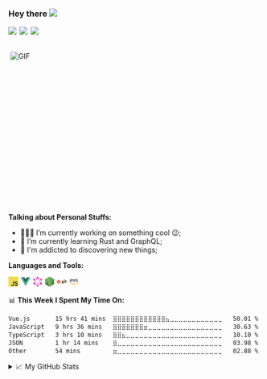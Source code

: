 ### Hey there <img src="https://media.giphy.com/media/hvRJCLFzcasrR4ia7z/giphy.gif" width="25px">
<a href="https://www.linkedin.com/in/bruno-cordioli-machado-4b2a47180/">
  <img align="left" width="22px" src="https://image.flaticon.com/icons/png/512/174/174857.png" />
</a>
<a href="https://www.codewars.com/users/brunocordioli072">
  <img align="left" width="22px" src="https://www.codewars.com/assets/logos/logo-61192cf7c75904d495e7ad69695fbf0bffd965bc3e17ac60f6c6b475304db09d.svg" />
</a>

![](https://visitor-badge.glitch.me/badge?page_id=brunocordioli072)

<br />

  <img align="right" alt="GIF" src="https://media1.giphy.com/media/ZB51OifyX0fnOl3uc2/giphy.gif" width="500" height="320" />
  
**Talking about Personal Stuffs:**

- 👨🏽‍💻 I’m currently working on something cool :wink:;
- 🌱 I’m currently learning Rust and GraphQL; 
- 🐸 I'm addicted to discovering new things;

**Languages and Tools:**  

<code><img height="20" src="https://raw.githubusercontent.com/github/explore/80688e429a7d4ef2fca1e82350fe8e3517d3494d/topics/javascript/javascript.png"></code>
<code><img height="20" src="https://raw.githubusercontent.com/github/explore/80688e429a7d4ef2fca1e82350fe8e3517d3494d/topics/vue/vue.png"></code>
<code><img height="20" src="https://raw.githubusercontent.com/github/explore/5c058a388828bb5fde0bcafd4bc867b5bb3f26f3/topics/graphql/graphql.png"></code>
<code><img height="20" src="https://raw.githubusercontent.com/github/explore/80688e429a7d4ef2fca1e82350fe8e3517d3494d/topics/nodejs/nodejs.png"></code>
<code><img height="20" src="https://raw.githubusercontent.com/github/explore/80688e429a7d4ef2fca1e82350fe8e3517d3494d/topics/git/git.png"></code>
<code><img height="20" src="https://raw.githubusercontent.com/github/explore/80688e429a7d4ef2fca1e82350fe8e3517d3494d/topics/aws/aws.png"></code>

📊 **This Week I Spent My Time On:**
<!--START_SECTION:waka-->
```text
Vue.js       15 hrs 41 mins  ⣿⣿⣿⣿⣿⣿⣿⣿⣿⣿⣿⣿⣦⣀⣀⣀⣀⣀⣀⣀⣀⣀⣀⣀⣀   50.01 % 
JavaScript   9 hrs 36 mins   ⣿⣿⣿⣿⣿⣿⣿⣶⣀⣀⣀⣀⣀⣀⣀⣀⣀⣀⣀⣀⣀⣀⣀⣀⣀   30.63 % 
TypeScript   3 hrs 10 mins   ⣿⣿⣦⣀⣀⣀⣀⣀⣀⣀⣀⣀⣀⣀⣀⣀⣀⣀⣀⣀⣀⣀⣀⣀⣀   10.10 % 
JSON         1 hr 14 mins    ⣿⣀⣀⣀⣀⣀⣀⣀⣀⣀⣀⣀⣀⣀⣀⣀⣀⣀⣀⣀⣀⣀⣀⣀⣀   03.98 % 
Other        54 mins         ⣶⣀⣀⣀⣀⣀⣀⣀⣀⣀⣀⣀⣀⣀⣀⣀⣀⣀⣀⣀⣀⣀⣀⣀⣀   02.88 % 
```
<!--END_SECTION:waka-->

<details>
<summary>📈 My GitHub Stats</summary>

<p align="center"> <img src="https://github-readme-stats.vercel.app/api?username=brunocordioli072&show_icons=true&theme=gotham" alt="abhisheknaiidu" />

</details>